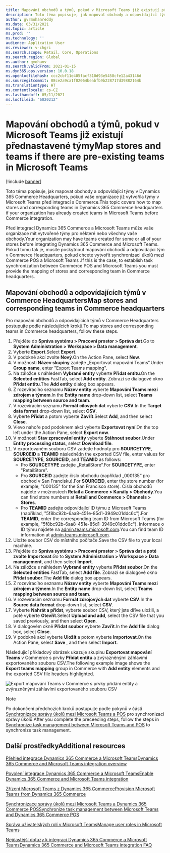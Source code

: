 ```yaml
---
title: Mapování obchodů a týmů, pokud v Microsoft Teams již existují přednastavené týmy
description: Toto téma popisuje, jak mapovat obchody a odpovídající týmy v Dynamics 365 Commerce Headquarters, pokud vaše organizace již vytvořila týmy v Microsoft Teams před integrací s Commerce.
author: gvrmohanreddy
ms.date: 03/31/2021
ms.topic: article
ms.prod: ''
ms.technology: ''
audience: Application User
ms.reviewer: v-chgri
ms.search.scope: Retail, Core, Operations
ms.search.region: Global
ms.author: gmohanv
ms.search.validFrom: 2021-01-15
ms.dyn365.ops.version: 10.0.18
ms.openlocfilehash: ccc2cbf11e405facf310d93e5458cfe12a43146d
ms.sourcegitcommit: 08ce2a9ca1f02064beabfb9b228717d39882164b
ms.translationtype: HT
ms.contentlocale: cs-CZ
ms.lasthandoff: 05/11/2021
ms.locfileid: "6020212"
---
```

# <a name="map-stores-and-teams-if-there-are-pre-existing-teams-in-microsoft-teams"></a><span data-ttu-id="2062f-103">Mapování obchodů a týmů, pokud v Microsoft Teams již existují přednastavené týmy</span><span class="sxs-lookup"><span data-stu-id="2062f-103">Map stores and teams if there are pre-existing teams in Microsoft Teams</span></span>

[!include [banner](includes/banner.md)]

<span data-ttu-id="2062f-104">Toto téma popisuje, jak mapovat obchody a odpovídající týmy v Dynamics 365 Commerce Headquarters, pokud vaše organizace již vytvořila týmy v Microsoft Teams před integrací s Commerce.</span><span class="sxs-lookup"><span data-stu-id="2062f-104">This topic covers how to map stores and corresponding teams in Dynamics 365 Commerce headquarters if your organization has already created teams in Microsoft Teams before Commerce integration.</span></span>

<span data-ttu-id="2062f-105">Před integrací Dynamics 365 Commerce a Microsoft Teams může vaše organizace mít vytvořené týmy pro některé nebo všechny vaše obchody.</span><span class="sxs-lookup"><span data-stu-id="2062f-105">Your organization may have teams created for some or all of your stores before integrating Dynamics 365 Commerce and Microsoft Teams.</span></span> <span data-ttu-id="2062f-106">Pokud tomu tak je, musíte poskytnout mapování obchodů a odpovídající tým v Commerce Headquarters, pokud chcete vytvořit synchronizaci úkolů mezi Commerce POS a Microsoft Teams .</span><span class="sxs-lookup"><span data-stu-id="2062f-106">If this is the case, to establish task synchronization between Commerce POS and Microsoft Teams you must provide the mapping of stores and corresponding team in Commerce headquarters.</span></span>

## <a name="map-stores-and-corresponding-teams-in-commerce-headquarters"></a><span data-ttu-id="2062f-107">Mapování obchodů a odpovídajících týmů v Commerce Headquarters</span><span class="sxs-lookup"><span data-stu-id="2062f-107">Map stores and corresponding teams in Commerce headquarters</span></span> 

<span data-ttu-id="2062f-108">Pro mapování obchodů a odpovídajících týmů v Commerce Headquarters postupujte podle následujících kroků.</span><span class="sxs-lookup"><span data-stu-id="2062f-108">To map stores and corresponding teams in Commerce headquarters, follow these steps.</span></span>

1. <span data-ttu-id="2062f-109">Přejděte do **Správa systému \> Pracovní prostor \> Správa dat**.</span><span class="sxs-lookup"><span data-stu-id="2062f-109">Go to **System Administration \> Workspace \> Data management**.</span></span>
1. <span data-ttu-id="2062f-110">Vyberte **Export**.</span><span class="sxs-lookup"><span data-stu-id="2062f-110">Select **Export**.</span></span> 
1. <span data-ttu-id="2062f-111">V podokně akcí zvolte **Nový**.</span><span class="sxs-lookup"><span data-stu-id="2062f-111">On the Action Pane, select **New**.</span></span>
1. <span data-ttu-id="2062f-112">V možnosti **Název skupiny** zadejte „Exportovat mapování Teams“.</span><span class="sxs-lookup"><span data-stu-id="2062f-112">Under **Group name**, enter "Export Teams mapping".</span></span>
1. <span data-ttu-id="2062f-113">Na záložce s náhledem **Vybrané entity** vyberte **Přidat entitu**.</span><span class="sxs-lookup"><span data-stu-id="2062f-113">On the **Selected entities** FastTab, select **Add entity**.</span></span> <span data-ttu-id="2062f-114">Zobrazí se dialogové okno **Přidat entitu**.</span><span class="sxs-lookup"><span data-stu-id="2062f-114">The **Add entity** dialog box appears.</span></span>  
1. <span data-ttu-id="2062f-115">Z rozevíracího seznamu **Název entity** vyberte **Mapování Teams mezi zdrojem a týmem**.</span><span class="sxs-lookup"><span data-stu-id="2062f-115">In the **Entity name** drop-down list, select **Teams mapping between source and team**.</span></span>
1. <span data-ttu-id="2062f-116">V rozevíracím seznamu **Formát cílových dat** vyberte **CSV**.</span><span class="sxs-lookup"><span data-stu-id="2062f-116">In the **Target data format** drop-down list, select **CSV**.</span></span>
1. <span data-ttu-id="2062f-117">Vyberte **Přidat** a potom vyberte **Zavřít**.</span><span class="sxs-lookup"><span data-stu-id="2062f-117">Select **Add**, and then select **Close**.</span></span>
1. <span data-ttu-id="2062f-118">Vlevo nahoře pod podoknem akcí vyberte **Exportovat nyní**.</span><span class="sxs-lookup"><span data-stu-id="2062f-118">On the top left under the Action Pane, select **Export now**.</span></span>
1. <span data-ttu-id="2062f-119">V možnosti **Stav zpracování entity** vyberte **Stáhnout soubor**.</span><span class="sxs-lookup"><span data-stu-id="2062f-119">Under **Entity processing status**, select **Download file**.</span></span>
1. <span data-ttu-id="2062f-120">V exportovaném souboru CSV zadejte hodnoty pro **SOURCETYPE**, **SOURCEID** a **TEAMID** následně:</span><span class="sxs-lookup"><span data-stu-id="2062f-120">In the exported CSV file, enter values for **SOURCETYPE**, **SOURCEID**, and **TEAMID** as follows:</span></span>
    - <span data-ttu-id="2062f-121">Pro **SOURCETYPE** zadejte „RetailStore“.</span><span class="sxs-lookup"><span data-stu-id="2062f-121">For **SOURCETYPE**, enter "RetailStore".</span></span> 
    - <span data-ttu-id="2062f-122">Pro **SOURCEID** zadejte číslo obchodu (například „000135“ pro obchod v San Francisku).</span><span class="sxs-lookup"><span data-stu-id="2062f-122">For **SOURCEID**, enter the store number (for example, "000135" for the San Francisco store).</span></span> <span data-ttu-id="2062f-123">Čísla obchodů najdete v možnostech **Retail a Commerce \> Kanály \> Obchody**.</span><span class="sxs-lookup"><span data-stu-id="2062f-123">You can find store numbers at **Retail and Commerce \> Channels \> Stores**.</span></span>
    - <span data-ttu-id="2062f-124">Pro **TEAMID** zadejte odpovídající ID týmu z Microsoft Teams (například, "5f8bc92b-6aa8-451e-85d1-3949c01ddc6c").</span><span class="sxs-lookup"><span data-stu-id="2062f-124">For **TEAMID**, enter the corresponding team ID from Microsoft Teams (for example, "5f8bc92b-6aa8-451e-85d1-3949c01ddc6c").</span></span> <span data-ttu-id="2062f-125">Informace o ID týmu najdete na [admin.teams.microsoft.com](https://admin.teams.microsoft.com).</span><span class="sxs-lookup"><span data-stu-id="2062f-125">You can find team ID information at [admin.teams.microsoft.com](https://admin.teams.microsoft.com).</span></span>
1. <span data-ttu-id="2062f-126">Uložte soubor CSV do místního počítače.</span><span class="sxs-lookup"><span data-stu-id="2062f-126">Save the CSV file to your local machine.</span></span>
1. <span data-ttu-id="2062f-127">Přejděte do **Správa systému \> Pracovní prostor \> Správa dat a poté zvolte** **Importovat**.</span><span class="sxs-lookup"><span data-stu-id="2062f-127">Go to **System Administration \> Workspace \> Data management**, and then select **Import**.</span></span>
1. <span data-ttu-id="2062f-128">Na záložce s náhledem **Vybrané entity** vyberte **Přidat soubor**.</span><span class="sxs-lookup"><span data-stu-id="2062f-128">On the **Selected entities** FastTab, select **Add file**.</span></span> <span data-ttu-id="2062f-129">Zobrazí se dialogové okno **Přidat soubor**.</span><span class="sxs-lookup"><span data-stu-id="2062f-129">The **Add file** dialog box appears.</span></span>
1. <span data-ttu-id="2062f-130">Z rozevíracího seznamu **Název entity** vyberte **Mapování Teams mezi zdrojem a týmem**.</span><span class="sxs-lookup"><span data-stu-id="2062f-130">In the **Entity name** drop-down list, select **Teams mapping between source and team**.</span></span>
1. <span data-ttu-id="2062f-131">V rozevíracím seznamu **Formát zdrojových dat** vyberte **CSV**.</span><span class="sxs-lookup"><span data-stu-id="2062f-131">In the **Source data format** drop-down list, select **CSV**.</span></span>
1. <span data-ttu-id="2062f-132">Vyberte **Nahrát a přidat**, vyberte soubor CSV, který jste dříve uložili, a poté vyberte **Otevřít**.</span><span class="sxs-lookup"><span data-stu-id="2062f-132">Select **Upload and add**, select the CSV file that you saved previously, and then select **Open**.</span></span>
1. <span data-ttu-id="2062f-133">V dialogovém okně **Přidat soubor** vyberte **Zavřít**.</span><span class="sxs-lookup"><span data-stu-id="2062f-133">In the **Add file** dialog box, select **Close**.</span></span>
1. <span data-ttu-id="2062f-134">V podokně akcí vyberte **Uložit** a potom vyberte **Importovat**.</span><span class="sxs-lookup"><span data-stu-id="2062f-134">On the Action Pane, select **Save** , and then select **Import**.</span></span>

<span data-ttu-id="2062f-135">Následující příkladový obrázek ukazuje skupinu **Exportovat mapování Teams** v Commerce s prvky **Přidat entitu** a zvýrazněnými záhlavími exportovaného souboru CSV.</span><span class="sxs-lookup"><span data-stu-id="2062f-135">The following example image shows the **Export teams mapping** group in Commerce with **Add entity** elements and the exported CSV file headers highlighted.</span></span>

![Export mapování Teams v Commerce s prvky přidání entity a zvýrazněnými záhlavími exportovaného souboru CSV](media/d365-commerce-data-mgmt-export-entity.png)

> [!NOTE]
> <span data-ttu-id="2062f-137">Po dokončení předchozích kroků postupujte podle pokynů v části [Synchronizace správy úkolů mezi Microsoft Teams a POS](synchronize-tasks-teams-pos.md) pro synchronizaci správy úkolů.</span><span class="sxs-lookup"><span data-stu-id="2062f-137">After you complete the preceeding steps, follow the steps in [Synchronize task management between Microsoft Teams and POS](synchronize-tasks-teams-pos.md) to synchronize task management.</span></span> 

## <a name="additional-resources"></a><span data-ttu-id="2062f-138">Další prostředky</span><span class="sxs-lookup"><span data-stu-id="2062f-138">Additional resources</span></span>

[<span data-ttu-id="2062f-139">Přehled integrace Dynamics 365 Commerce a Microsoft Teams</span><span class="sxs-lookup"><span data-stu-id="2062f-139">Dynamics 365 Commerce and Microsoft Teams integration overview</span></span>](commerce-teams-integration.md)

[<span data-ttu-id="2062f-140">Povolení integrace Dynamics 365 Commerce a Microsoft Teams</span><span class="sxs-lookup"><span data-stu-id="2062f-140">Enable Dynamics 365 Commerce and Microsoft Teams integration</span></span>](enable-teams-integration.md)

[<span data-ttu-id="2062f-141">Zřízení Microsoft Teams z Dynamics 365 Commerce</span><span class="sxs-lookup"><span data-stu-id="2062f-141">Provision Microsoft Teams from Dynamics 365 Commerce</span></span>](provision-teams-from-commerce.md)

[<span data-ttu-id="2062f-142">Synchronizace správy úkolů mezi Microsoft Teams a Dynamics 365 Commerce POS</span><span class="sxs-lookup"><span data-stu-id="2062f-142">Synchronize task management between Microsoft Teams and Dynamics 365 Commerce POS</span></span>](synchronize-tasks-teams-pos.md)

[<span data-ttu-id="2062f-143">Správa uživatelských rolí v Microsoft Teams</span><span class="sxs-lookup"><span data-stu-id="2062f-143">Manage user roles in Microsoft Teams</span></span>](manage-user-roles-teams.md)

[<span data-ttu-id="2062f-144">Nejčastější dotazy k integraci Dynamics 365 Commerce a Microsoft Teams</span><span class="sxs-lookup"><span data-stu-id="2062f-144">Dynamics 365 Commerce and Microsoft Teams integration FAQ</span></span>](teams-integration-faq.md)
